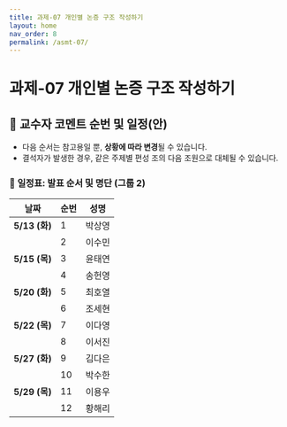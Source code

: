 ```yaml
---
title: 과제-07 개인별 논증 구조 작성하기
layout: home
nav_order: 8
permalink: /asmt-07/
---
```


# 과제-07 개인별 논증 구조 작성하기

## 📅 **교수자 코멘트 순번 및 일정(안)** 

- 다음 순서는 참고용일 뿐, **상황에 따라 변경**될 수 있습니다.
- 결석자가 발생한 경우, 같은 주제별 편성 조의 다음 조원으로 대체될 수 있습니다.

### 📅 **일정표: 발표 순서 및 명단 (그룹 2)**

| **날짜**         | **순번** | **성명**   |
|------------------|----------|------------|
| **5/13 (화)**     | 1        | 박상영     |
|                  | 2        | 이수민     |
| **5/15 (목)**     | 3        | 윤태연     |
|                  | 4        | 송헌영     |
| **5/20 (화)**     | 5        | 최호열     |
|                  | 6        | 조세현     |
| **5/22 (목)**     | 7        | 이다영     |
|                  | 8        | 이서진     |
| **5/27 (화)**     | 9        | 김다은     |
|                  | 10       | 박수한     |
| **5/29 (목)**     | 11       | 이용우     |
|                  | 12       | 황해리     |